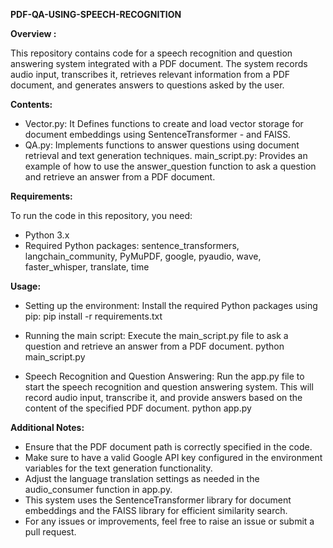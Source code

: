**PDF-QA-USING-SPEECH-RECOGNITION**

**Overview :**

This repository contains code for a speech recognition and question answering system integrated with a PDF document. The system records audio input, transcribes it, retrieves relevant information from a PDF document, and generates answers to questions asked by the user.

**Contents:**

- Vector.py: It Defines functions to create and load vector storage for document embeddings using SentenceTransformer - and FAISS.
- QA.py: Implements functions to answer questions using document retrieval and text generation techniques.
main_script.py: Provides an example of how to use the answer_question function to ask a question and retrieve an answer from a PDF document.


**Requirements:**

To run the code in this repository, you need:
- Python 3.x
- Required Python packages: sentence_transformers, langchain_community, PyMuPDF, google, pyaudio, wave, faster_whisper, translate, time

**Usage:**

- Setting up the environment:
Install the required Python packages using pip:
pip install -r requirements.txt

- Running the main script:
Execute the main_script.py file to ask a question and retrieve an answer from a PDF document.
python main_script.py

- Speech Recognition and Question Answering:
Run the app.py file to start the speech recognition and question answering system. This will record audio input, transcribe it, and provide answers based on the content of the specified PDF document.
python app.py

**Additional Notes:**

- Ensure that the PDF document path is correctly specified in the code.
- Make sure to have a valid Google API key configured in the environment variables for the text generation functionality.
- Adjust the language translation settings as needed in the audio_consumer function in app.py.
- This system uses the SentenceTransformer library for document embeddings and the FAISS library for efficient similarity search.
- For any issues or improvements, feel free to raise an issue or submit a pull request.
